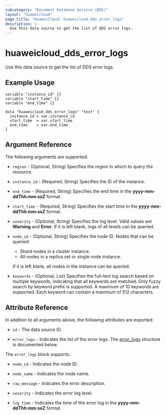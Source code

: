 ```yaml
---
subcategory: "Document Database Service (DDS)"
layout: "huaweicloud"
page_title: "HuaweiCloud: huaweicloud_dds_error_logs"
description: |-
  Use this data source to get the list of DDS error logs.
---
```


# huaweicloud_dds_error_logs

Use this data source to get the list of DDS error logs.

## Example Usage

```hcl
variable "instance_id" {}
variable "start_time" {}
variable "end_time" {}

data "huaweicloud_dds_error_logs" "test" {
  instance_id = var.instance_id
  start_time  = var.start_time
  end_time    = var.end_time
}
```

## Argument Reference

The following arguments are supported:

* `region` - (Optional, String) Specifies the region in which to query the resource.

* `instance_id` - (Required, String) Specifies the ID of the instance.

* `end_time` - (Required, String) Specifies the end time in the **yyyy-mm-ddThh:mm:ssZ** format.

* `start_time` - (Required, String) Specifies the start time in the **yyyy-mm-ddThh:mm:ssZ** format.

* `severity` - (Optional, String) Specifies the log level. Valid values are **Warning** and **Error**.
  If it is left blank, logs of all levels can be queried.

* `node_id` - (Optional, String) Specifies the node ID.
  Nodes that can be queried:
  + Shard nodes in a cluster instance.
  + All nodes in a replica set or single node instance.

  If it is left blank, all nodes in the instance can be queried.

* `keywords` - (Optional, List) Specifies the full-text log search based on multiple keywords, indicating that all
  keywords are matched. Only fuzzy search by keyword prefix is supported. A maximum of 10 keywords are supported.
  Each keyword can contain a maximum of 512 characters.

## Attribute Reference

In addition to all arguments above, the following attributes are exported:

* `id` - The data source ID.

* `error_logs` - Indicates the list of the error logs.
  The [error_logs](#attrblock--error_logs) structure is documented below.

<a name="attrblock--error_logs"></a>
The `error_logs` block supports:

* `node_id` - Indicates the node ID.

* `node_name` - Indicates the node name.

* `raw_message` - Indicates the error description.

* `severity` - Indicates the error log level.

* `log_time` - Indicates the time of the error log in the **yyyy-mm-ddThh:mm:ssZ** format.
